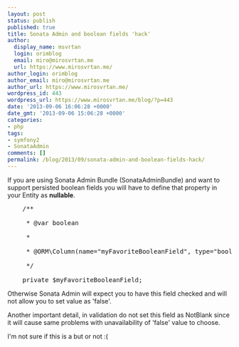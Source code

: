 ```yaml
---
layout: post
status: publish
published: true
title: Sonata Admin and boolean fields 'hack'
author:
  display_name: msvrtan
  login: orimblog
  email: miro@mirosvrtan.me
  url: https://www.mirosvrtan.me/
author_login: orimblog
author_email: miro@mirosvrtan.me
author_url: https://www.mirosvrtan.me/
wordpress_id: 443
wordpress_url: https://www.mirosvrtan.me/blog/?p=443
date: '2013-09-06 16:06:28 +0000'
date_gmt: '2013-09-06 15:06:28 +0000'
categories:
- php
tags:
- symfony2
- SonataAdmin
comments: []
permalink: /blog/2013/09/sonata-admin-and-boolean-fields-hack/
---
```

<p>If you are using Sonata Admin Bundle (SonataAdminBundle) and want to support persisted boolean fields you will have to define that property in your Entity as <strong>nullable</strong>.</p>
<pre lang="php">    /**<br />
     * @var boolean<br />
     *<br />
     * @ORM\Column(name="myFavoriteBooleanField", type="boolean", nullable=true)<br />
     */<br />
    private $myFavoriteBooleanField;</pre>
<p>Otherwise Sonata Admin will expect you to have this field checked and will not allow you to set value as 'false'. </p>
<p>Another important detail, in validation do not set this field as NotBlank since it will cause same problems with unavailability of 'false' value to choose.</p>
<p>I'm not sure if this is a but or not :(</p>
